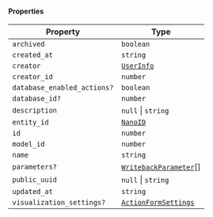#### Properties

| Property                                                          | Type                                             |
| ----------------------------------------------------------------- | ------------------------------------------------ |
| <a id="archived"></a> `archived`                                  | `boolean`                                        |
| <a id="created_at"></a> `created_at`                              | `string`                                         |
| <a id="creator"></a> `creator`                                    | [`UserInfo`](UserInfo.md)                        |
| <a id="creator_id"></a> `creator_id`                              | `number`                                         |
| <a id="database_enabled_actions"></a> `database_enabled_actions?` | `boolean`                                        |
| <a id="database_id"></a> `database_id?`                           | `number`                                         |
| <a id="description"></a> `description`                            | `null` \| `string`                               |
| <a id="entity_id"></a> `entity_id`                                | [`NanoID`](NanoID.md)                            |
| <a id="id"></a> `id`                                              | `number`                                         |
| <a id="model_id"></a> `model_id`                                  | `number`                                         |
| <a id="name"></a> `name`                                          | `string`                                         |
| <a id="parameters"></a> `parameters?`                             | [`WritebackParameter`](WritebackParameter.md)\[] |
| <a id="public_uuid"></a> `public_uuid`                            | `null` \| `string`                               |
| <a id="updated_at"></a> `updated_at`                              | `string`                                         |
| <a id="visualization_settings"></a> `visualization_settings?`     | [`ActionFormSettings`](ActionFormSettings.md)    |
